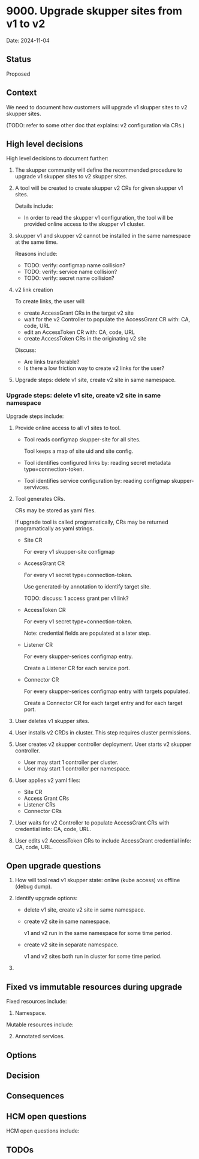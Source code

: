 # 9000. Upgrade skupper sites from v1 to v2

Date: 2024-11-04

## Status

Proposed

## Context

We need to document how customers will upgrade v1 skupper sites to
v2 skupper sites.

(TODO: refer to some other doc that explains: v2 configuration via CRs.)

## High level decisions

High level decisions to document further:

1. The skupper community will define the recommended procedure
   to upgrade v1 skupper sites to v2 skupper sites.

2. A tool will be created to create skupper v2 CRs for given
   skupper v1 sites. 

   Details include:
     * In order to read the skupper v1 configuration, the tool
       will be provided online access to the skupper v1 cluster.

3. skupper v1 and skupper v2 cannot be installed in the same
   namespace at the same time.

   Reasons include:
     * TODO: verify: configmap name collision?
     * TODO: verify: service name collision?
     * TODO: verify: secret name collision?

4. v2 link creation

   To create links, the user will:
     * create AccessGrant CRs in the target v2 site
     * wait for the v2 Controller to populate the
       AccessGrant CR with: CA, code, URL   
     * edit an AccessToken CR with: CA, code, URL
     * create AccessToken CRs in the originating v2 site

   Discuss: 
     * Are links transferable?
     * Is there a low friction way to create v2 links for the user?

5. Upgrade steps: delete v1 site, create v2 site in same namespace.

### Upgrade steps: delete v1 site, create v2 site in same namespace

Upgrade steps include:

  1. Provide online access to all v1 sites to tool.

     * Tool reads configmap skupper-site for all sites.

       Tool keeps a map of site uid and site config.

     * Tool identifies configured links by: reading secret
       metadata type=connection-token.

     * Tool identifies service configuration by: reading configmap
       skupper-servivces.

  2. Tool generates CRs.

     CRs may be stored as yaml files.

     If upgrade tool is called programatically, CRs may be returned
     programatically as yaml strings.

     * Site CR

       For every v1 skupper-site configmap

     * AccessGrant CR

       For every v1 secret type=connection-token.

       Use generated-by annotation to identify target site.

       TODO: discuss: 1 access grant per v1 link?

     * AccessToken CR

       For every v1 secret type=connection-token.

       Note: credential fields are populated at a later step.

     * Listener CR

       For every skupper-serices configmap entry.

       Create a Listener CR for each service port.

     * Connector CR

       For every skupper-serices configmap entry with targets populated.

       Create a Connector CR for each target entry and for each target port.

  3. User deletes v1 skupper sites.

  4. User installs v2 CRDs in cluster.
     This step requires cluster permissions.

  5. User creates v2 skupper controller deployment.
     User starts v2 skupper controller.

     * User may start 1 controller per cluster.
     * User may start 1 controller per namespace.

  6. User applies v2 yaml files:

     * Site CR
     * Access Grant CRs
     * Listener CRs
     * Connector CRs

  7. User waits for v2 Controller to populate AccessGrant CRs with
     credential info: CA, code, URL.

  8. User edits v2 AccessToken CRs to include AccessGrant credential
     info: CA, code, URL.
  
## Open upgrade questions

1. How will tool read v1 skupper state: online (kube access) vs 
   offline (debug dump).

2. Identify upgrade options:

   * delete v1 site, create v2 site in same namespace.

   * create v2 site in same namespace.

     v1 and v2 run in the same namespace for some time period.

   * create v2 site in separate namespace.  

     v1 and v2 sites both run in cluster for some time period.

3. 

## Fixed vs immutable resources during upgrade

Fixed resources include:

1. Namespace.  

Mutable resources include:

2. Annotated services.

## Options

## Decision

## Consequences

## HCM open questions

HCM open questions include:

## TODOs
